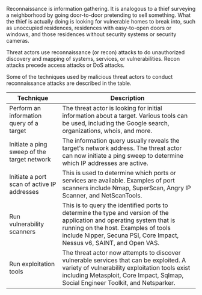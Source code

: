 Reconnaissance is information gathering. It is analogous to a thief surveying a neighborhood by going door-to-door pretending to sell something. What the thief is actually doing is looking for vulnerable homes to break into, such as unoccupied residences, residences with easy-to-open doors or windows, and those residences without security systems or security cameras.

Threat actors use reconnaissance (or recon) attacks to do unauthorized discovery and mapping of systems, services, or vulnerabilities. Recon attacks precede access attacks or DoS attacks.

Some of the techniques used by malicious threat actors to conduct reconnaissance attacks are described in the table.

| Technique                                   | Description                                                                                                                                                                                                                             |
| ------------------------------------------- | --------------------------------------------------------------------------------------------------------------------------------------------------------------------------------------------------------------------------------------- |
| Perform an information query of a target    | The threat actor is looking for initial information about a target. Various tools can be used, including the Google search, organizations, whois, and more.                                                                             |
| Initiate a ping sweep of the target network | The information query usually reveals the target's network address. The threat actor can now initiate a ping sweep to determine which IP addresses are active.                                                                          |
| Initiate a port scan of active IP addresses | This is used to determine which ports or services are available. Examples of port scanners include Nmap, SuperScan, Angry IP Scanner, and NetScanTools.                                                                                 |
| Run vulnerability scanners                  | This is to query the identified ports to determine the type and version of the application and operating system that is running on the host. Examples of tools include Nipper, Secuna PSI, Core Impact, Nessus v6, SAINT, and Open VAS. |
| Run exploitation tools                      | The threat actor now attempts to discover vulnerable services that can be exploited. A variety of vulnerability exploitation tools exist including Metasploit, Core Impact, Sqlmap, Social Engineer Toolkit, and Netsparker.            |
